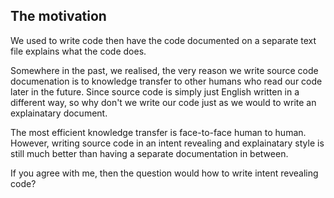 ## The motivation

We used to write code then have the code documented on a separate text file explains what the code does.

Somewhere in the past, we realised, the very reason we write source code documenation is to knowledge transfer to other humans who read our code later in the future. Since source code is simply just English written in a different way, so why don't we write our code just as we would to write an explainatary document. 

The most efficient knowledge transfer is face-to-face human to human. However, writing source code in an intent revealing and explainatary style is still much better than having a separate documentation in between. 

If you agree with me, then the question would how to write intent revealing code?

